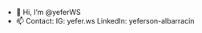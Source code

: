- 👋 Hi, I’m @yeferWS
- 📫 Contact:
       IG: yefer.ws 
       LinkedIn: yeferson-albarracin
   

<!---
yeferWS/yeferWS is a ✨ special ✨ repository because its `README.md` (this file) appears on your GitHub profile.
You can click the Preview link to take a look at your changes.
--->
